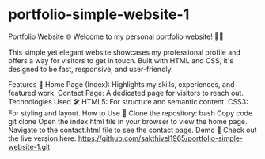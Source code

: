 # portfolio-simple-website-1
Portfolio Website 🌐
Welcome to my personal portfolio website! 🎨✨

This simple yet elegant website showcases my professional profile and offers a way for visitors to get in touch. Built with HTML and CSS, it's designed to be fast, responsive, and user-friendly.

Features 🚀
Home Page (Index): Highlights my skills, experiences, and featured work.
Contact Page: A dedicated page for visitors to reach out.
Technologies Used 🛠️
HTML5: For structure and semantic content.
CSS3: For styling and layout.
How to Use 📂
Clone the repository:
bash
Copy code
git clone 
Open the index.html file in your browser to view the home page.
Navigate to the contact.html file to see the contact page.
Demo 📸
Check out the live version here: 
https://github.com/sakthivel1965/portfolio-simple-website-1.git
